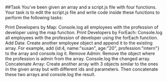 ##Task
You've been given an array and a script.js file with four functions. Your task is to edit the script.js file and write code inside these functions to perform the following tasks:

Print Developers by Map: Console.log all employees with the profession of developer using the map function.
Print Developers by ForEach: Console.log all employees with the profession of developer using the forEach function.
Add Data: Create another employee object and append it to the existing array. For example, add {id:4, name:"susan", age:"20", profession:"intern"} to the array and console.log it.
Remove Admin: Remove the object where the profession is admin from the array. Console.log the changed array.
Concatenate Array: Create another array with 3 objects similar to the ones in the given array but with different ids and parameters. Then concatenate these two arrays and console.log the result.
